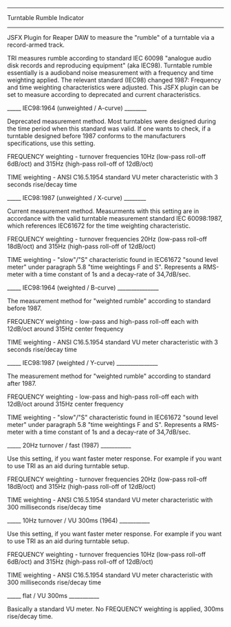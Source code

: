 ****************************************
Turntable Rumble Indicator
****************************************
JSFX Plugin for Reaper DAW to measure the "rumble" of a turntable via a record-armed track.

TRI measures rumble according to standard IEC 60098 "analogue audio disk records and reproducing equipment" (aka IEC98). 
Turntable rumble essentially is a audioband noise measurement with a frequency and time weighting applied. 
The relevant standard (IEC98) changed 1987: Frequency and time weighting characteristics were adjusted. 
This JSFX plugin can be set to measure according to deprecated and current characteristics.

_____ IEC98:1964 (unweighted / A-curve) ________

Deprecated measurement method. Most turntables were designed during the time period when this standard was valid. If one wants to check, 
if a turntable designed before 1987 conforms to the manufacturers specifications, use this setting.

FREQUENCY weighting - turnover frequencies 10Hz (low-pass roll-off 6dB/oct) and 315Hz (high-pass roll-off of 12dB/oct) 

TIME weighting - ANSI C16.5.1954 standard VU meter characteristic with 3 seconds rise/decay time


_____ IEC98:1987 (unweighted / X-curve) ________

Current measurement method. Measurments with this setting are in accordance with the valid turntable measurement standard IEC 60098:1987, which references IEC61672 for the time weighting characteristic.

FREQUENCY weighting - turnover frequencies 20Hz (low-pass roll-off 18dB/oct) and 315Hz (high-pass roll-off of 12dB/oct) 

TIME weighting - "slow"/"S" characteristic found in IEC61672 "sound level meter" under paragraph 5.8 "time weightings F and S". 
Represents a RMS-meter with a time constant of 1s and a decay-rate of 34,7dB/sec.


_____ IEC98:1964 (weighted / B-curve) _______________

The measurement method for "weighted rumble" according to standard before 1987.

FREQUENCY weighting - low-pass and high-pass roll-off each with 12dB/oct around 315Hz center frequency

TIME weighting - ANSI C16.5.1954 standard VU meter characteristic with 3 seconds rise/decay time


_____ IEC98:1987 (weighted / Y-curve) _______________

The measurement method for "weighted rumble" according to standard after 1987.

FREQUENCY weighting - low-pass and high-pass roll-off each with 12dB/oct around 315Hz center frequency

TIME weighting - "slow"/"S" characteristic found in IEC61672 "sound level meter" under paragraph 5.8 "time weightings F and S". 
Represents a RMS-meter with a time constant of 1s and a decay-rate of 34,7dB/sec.


_____ 20Hz turnover / fast (1987) ___________

Use this setting, if you want faster meter response. For example if you want to use TRI as an aid during turntable setup.

FREQUENCY weighting - turnover frequencies 20Hz (low-pass roll-off 18dB/oct) and 315Hz (high-pass roll-off of 12dB/oct) 

TIME weighting - ANSI C16.5.1954 standard VU meter characteristic with 300 milliseconds rise/decay time

_____ 10Hz turnover / VU 300ms (1964) ___________

Use this setting, if you want faster meter response. For example if you want to use TRI as an aid during turntable setup.

FREQUENCY weighting - turnover frequencies 10Hz (low-pass roll-off 6dB/oct) and 315Hz (high-pass roll-off of 12dB/oct) 

TIME weighting - ANSI C16.5.1954 standard VU meter characteristic with 300 milliseconds rise/decay time

_____ flat / VU 300ms ___________

Basically a standard VU meter. No FREQUENCY weighting is applied, 300ms rise/decay time.




